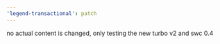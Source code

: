 ```yaml
---
'legend-transactional': patch
---
```


no actual content is changed, only testing the new turbo v2 and swc 0.4
